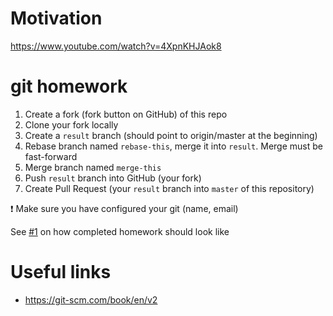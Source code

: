 # Motivation

https://www.youtube.com/watch?v=4XpnKHJAok8

# git homework

1. Create a fork (fork button on GitHub) of this repo
1. Clone your fork locally
1. Create a `result` branch (should point to origin/master at the beginning)
1. Rebase branch named `rebase-this`, merge it into `result`. Merge must be fast-forward
1. Merge branch named `merge-this`
1. Push `result` branch into GitHub (your fork)
1. Create Pull Request (your `result` branch into `master` of this repository)

:exclamation: Make sure you have configured your git (name, email)

See [#1](https://github.com/mariusgrigaitis/git-homework/pull/1) on how completed homework should look like

# Useful links

* https://git-scm.com/book/en/v2
